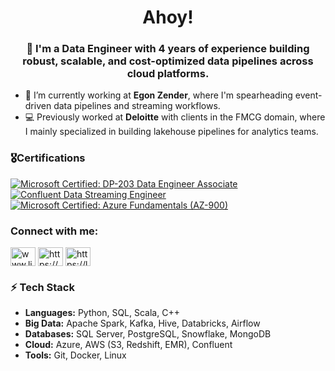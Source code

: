 <h1 align="center">Ahoy!</h1>
<h3 align="center">

🚀 I'm a Data Engineer with 4 years of experience building robust, scalable, and cost-optimized data pipelines across cloud platforms.</h3>

- 🔭 I’m currently working at **Egon Zender**, where I'm spearheading event-driven data pipelines and streaming workflows.
- 💻 Previously worked at **Deloitte** with clients in the FMCG domain, where I mainly specialized in building lakehouse pipelines for analytics teams.

<h3 align="left">🎖️Certifications</h3>
<p align="left">
  <a href="#" title="Microsoft Certified: DP-203 Data Engineer Associate">
    <img
      src="https://img.shields.io/badge/DP--203%20Data%20Engineer%20Associate-Microsoft%20Certified-0078D4?logo=microsoft-azure&logoColor=white"
      alt="Microsoft Certified: DP-203 Data Engineer Associate" />
  </a>
  
  <a href="#" title="Confluent Data Streaming Engineer">
    <img
      src="https://img.shields.io/badge/Data%20Streaming%20Engineer-Confluent-0A49A1?logo=confluent&logoColor=white"
      alt="Confluent Data Streaming Engineer" />
  </a>
  
  <a href="#" title="Microsoft Certified: Azure Fundamentals (AZ-900)">
    <img
      src="https://img.shields.io/badge/AZ--900%20Azure%20Fundamentals-Microsoft%20Certified-0078D4?logo=microsoft-azure&logoColor=white"
      alt="Microsoft Certified: Azure Fundamentals (AZ-900)" />
  </a>
</p>


<h3 align="left">Connect with me:</h3>
<p align="left">
<a href="https://linkedin.com/in/www.linkedin.com/in/arpit-saxena-8a795b150" target="blank"><img align="center" src="https://raw.githubusercontent.com/rahuldkjain/github-profile-readme-generator/master/src/images/icons/Social/linked-in-alt.svg" alt="www.linkedin.com/in/arpit-saxena-8a795b150" height="30" width="40" /></a>
<a href="https://www.youtube.com/c/https://www.youtube.com/@arpit.saxena7" target="blank"><img align="center" src="https://raw.githubusercontent.com/rahuldkjain/github-profile-readme-generator/master/src/images/icons/Social/youtube.svg" alt="https://www.youtube.com/@arpit.saxena7" height="30" width="40" /></a>
<a href="https://www.leetcode.com/https://leetcode.com/u/arpit13021999/" target="blank"><img align="center" src="https://raw.githubusercontent.com/rahuldkjain/github-profile-readme-generator/master/src/images/icons/Social/leet-code.svg" alt="https://leetcode.com/u/arpit13021999/" height="30" width="40" /></a>
</p>

<h3>⚡ Tech Stack</h3>
<ul>
  <li><b>Languages:</b> Python, SQL, Scala, C++</li>
  <li><b>Big Data:</b> Apache Spark, Kafka, Hive, Databricks, Airflow</li>
  <li><b>Databases:</b> SQL Server, PostgreSQL, Snowflake, MongoDB</li>
  <li><b>Cloud:</b> Azure, AWS (S3, Redshift, EMR), Confluent</li>
  <li><b>Tools:</b> Git, Docker, Linux</li>
</ul>

